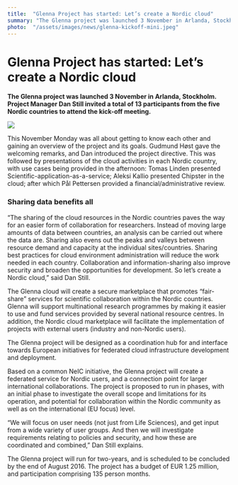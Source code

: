 ```yaml
---
title:  "Glenna Project has started: Let’s create a Nordic cloud" 
summary: "The Glenna project was launched 3 November in Arlanda, Stockholm. Project Manager Dan Still invited a total of 13 participants from the five Nordic countries to attend the kick-off meeting."
photo:  "/assets/images/news/glenna-kickoff-mini.jpeg"
---
```


Glenna Project has started: Let’s create a Nordic cloud
=======================================================

**The Glenna project was launched 3 November in Arlanda, Stockholm. Project Manager Dan Still invited a total of 13 participants from the five Nordic countries to attend the kick-off meeting.**

<a href="{{ site.baseurl }}/assets/images/news/glenna-kickoff.jpeg"> <img class="smallpic" src="{{ site.baseurl }}/assets/images/news/glenna-kickoff-mini.jpeg"> </a>

This November Monday was all about getting to know each other and gaining an overview of the project and its goals. Gudmund Høst gave the welcoming remarks, and Dan introduced the project directive. This was followed by presentations of the cloud activities in each Nordic country, with use cases being provided in the afternoon: Tomas Linden presented Scientific-application-as-a-service; Aleksi Kallio presented Chipster in the cloud; after which Pål Pettersen provided a financial/administrative review.

### Sharing data benefits all

“The sharing of the cloud resources in the Nordic countries paves the way for an easier form of collaboration for researchers. Instead of moving large amounts of data between countries, an analysis can be carried out where the data are. Sharing also evens out the peaks and valleys between resource demand and capacity at the individual sites/countries. Sharing best practices for cloud environment administration will reduce the work needed in each country. Collaboration and information-sharing also improve security and broaden the opportunities for development. So let’s create a Nordic cloud,” said Dan Still.

The Glenna cloud will create a secure marketplace that promotes “fair-share” services for scientific collaboration within the Nordic countries. Glenna will support multinational research programmes by making it easier to use and fund services provided by several national resource centres. In addition, the Nordic cloud marketplace will facilitate the implementation of projects with external users (industry and non-Nordic users).

The Glenna project will be designed as a coordination hub for and interface towards European initiatives for federated cloud infrastructure development and deployment.

Based on a common NeIC initiative, the Glenna project will create a federated service for Nordic users, and a connection point for larger international collaborations. The project is proposed to run in phases, with an initial phase to investigate the overall scope and limitations for its operation, and potential for collaboration within the Nordic community as well as on the international (EU focus) level.

“We will focus on user needs (not just from Life Sciences), and get input from a wide variety of user groups. And then we will investigate requirements relating to policies and security, and how these are coordinated and combined,” Dan Still explains.

The Glenna project will run for two-years, and is scheduled to be concluded by the end of August 2016. The project has a budget of EUR 1.25 million, and participation comprising 135 person months.
